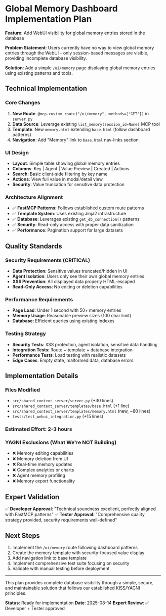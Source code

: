 # Global Memory Dashboard Implementation Plan

**Feature**: Add WebUI visibility for global memory entries stored in the database

**Problem Statement**: Users currently have no way to view global memory entries through the WebUI - only session-based messages are visible, providing incomplete database visibility.

**Solution**: Add a simple `/ui/memory` page displaying global memory entries using existing patterns and tools.

## Technical Implementation

### **Core Changes**
1. **New Route**: `@mcp.custom_route("/ui/memory", methods=["GET"])` in `server.py`
2. **Data Source**: Leverage existing `list_memory(session_id=None)` MCP tool
3. **Template**: New `memory.html` extending `base.html` (follow dashboard patterns)
4. **Navigation**: Add "Memory" link to `base.html` nav-links section

### **UI Design**
- **Layout**: Simple table showing global memory entries
- **Columns**: Key | Agent | Value Preview | Created | Actions
- **Search**: Basic client-side filtering by key name
- **Actions**: View full value in modal/detail view
- **Security**: Value truncation for sensitive data protection

### **Architecture Alignment**
- ✅ **FastMCP Patterns**: Follows established custom route patterns
- ✅ **Template System**: Uses existing Jinja2 infrastructure
- ✅ **Database**: Leverages existing `get_db_connection()` patterns
- ✅ **Security**: Read-only access with proper data sanitization
- ✅ **Performance**: Pagination support for large datasets

## Quality Standards

### **Security Requirements** (CRITICAL)
- **Data Protection**: Sensitive values truncated/hidden in UI
- **Agent Isolation**: Users only see their own global memory entries
- **XSS Prevention**: All displayed data properly HTML-escaped
- **Read-Only Access**: No editing or deletion capabilities

### **Performance Requirements**
- **Page Load**: Under 1 second with 50+ memory entries
- **Memory Usage**: Reasonable preview sizes (100 char limit)
- **Database**: Efficient queries using existing indexes

### **Testing Strategy**
- **Security Tests**: XSS protection, agent isolation, sensitive data handling
- **Integration Tests**: Route + template + database integration
- **Performance Tests**: Load testing with realistic datasets
- **Edge Cases**: Empty state, malformed data, database errors

## Implementation Details

### **Files Modified**
- `src/shared_context_server/server.py` (+30 lines)
- `src/shared_context_server/templates/base.html` (+1 line)
- `src/shared_context_server/templates/memory.html` (new, ~80 lines)
- `tests/test_webui_integration.py` (+15 lines)

### **Estimated Effort**: 2-3 hours

### **YAGNI Exclusions** (What We're NOT Building)
- ❌ Memory editing capabilities
- ❌ Memory deletion from UI
- ❌ Real-time memory updates
- ❌ Complex analytics or charts
- ❌ Agent memory profiling
- ❌ Memory export functionality

## Expert Validation

✅ **Developer Approval**: "Technical soundness excellent, perfectly aligned with FastMCP patterns"
✅ **Tester Approval**: "Comprehensive quality strategy provided, security requirements well-defined"

## Next Steps

1. Implement the `/ui/memory` route following dashboard patterns
2. Create the memory template with security-focused value display
3. Add navigation link to base template
4. Implement comprehensive test suite focusing on security
5. Validate with manual testing before deployment

---

This plan provides complete database visibility through a simple, secure, and maintainable solution that follows our established KISS/YAGNI principles.

**Status**: Ready for implementation
**Date**: 2025-08-14
**Expert Review**: ✅ Developer + Tester approved
